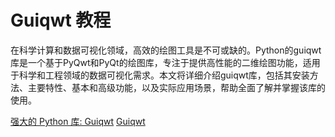 # Guiqwt 教程

<show-structure depth="3"/>

在科学计算和数据可视化领域，高效的绘图工具是不可或缺的。Python的guiqwt库是一个基于PyQwt和PyQt的绘图库，专注于提供高性能的二维绘图功能，适用于科学和工程领域的数据可视化需求。本文将详细介绍guiqwt库，包括其安装方法、主要特性、基本和高级功能，以及实际应用场景，帮助全面了解并掌握该库的使用。

<seealso>
<category ref="ref_docs">
    <a href="https://mp.weixin.qq.com/s/PxHT-aeoHEm3V63LmpVq2w">强大的 Python 库: Guiqwt</a>
</category>
<category ref="ref_github">
    <a href="https://github.com/PlotPyStack/guiqwt">Guiqwt</a>
</category>
<category ref="ref_issues">
</category>
<category ref="ref_hf">
</category>
<category ref="ref_ms">
</category>
</seealso>

